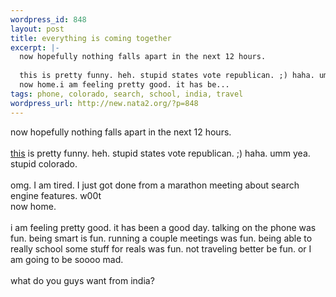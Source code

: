 ```yaml
--- 
wordpress_id: 848
layout: post
title: everything is coming together
excerpt: |-
  now hopefully nothing falls apart in the next 12 hours. 
  
  this is pretty funny. heh. stupid states vote republican. ;) haha. umm yea. stupid colorado. omg. I am tired. I just got done from a marathon meeting about search engine features. w00t
  now home.i am feeling pretty good. it has be...
tags: phone, colorado, search, school, india, travel
wordpress_url: http://new.nata2.org/?p=848
---
```

now hopefully nothing falls apart in the next 12 hours. 
<br/><br/>
<a href="http://americanassembler.com/features/iq_state_averages.htm">this</a> is pretty funny. heh. stupid states vote republican. ;) haha. umm yea. stupid colorado. <br/><br/>omg. I am tired. I just got done from a marathon meeting about search engine features. w00t
<br/>now home.<br/><br/>i am feeling pretty good. it has been a good day. talking on the phone was fun. being smart is fun. running a couple meetings was fun. being able to really school some stuff for reals was fun. not traveling better be fun. or I am going to be soooo mad. <br/><br/>what do you guys want from india?
